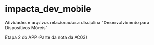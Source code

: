 # impacta_dev_mobile
Atividades e arquivos relacionados a disciplina "Desenvolvimento para Dispositivos Móveis"

Etapa 2 do APP (Parte da nota da AC03)
